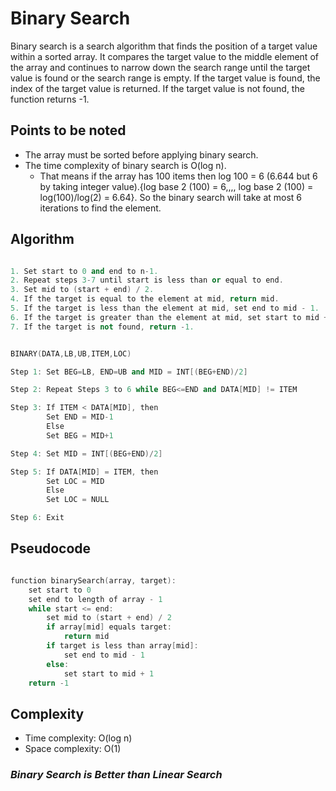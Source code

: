 # Binary Search

Binary search is a search algorithm that finds the position of a target value within a sorted array. It compares the target value to the middle element of the array and continues to narrow down the search range until the target value is found or the search range is empty. If the target value is found, the index of the target value is returned. If the target value is not found, the function returns -1.

## Points to be noted

- The array must be sorted before applying binary search.
- The time complexity of binary search is O(log n).
  - That means if the array has 100 items then log 100 = 6 (6.644 but 6 by taking integer value).{log base 2 (100) = 6,,,,  log base 2 (100) = log(100)/log(2) = 6.64}. So the binary search will take at most 6 iterations to find the element.

## Algorithm

```cpp

1. Set start to 0 and end to n-1.
2. Repeat steps 3-7 until start is less than or equal to end.
3. Set mid to (start + end) / 2.
4. If the target is equal to the element at mid, return mid.
5. If the target is less than the element at mid, set end to mid - 1.
6. If the target is greater than the element at mid, set start to mid + 1.
7. If the target is not found, return -1.

```

```cpp

BINARY(DATA,LB,UB,ITEM,LOC)

Step 1: Set BEG=LB, END=UB and MID = INT[(BEG+END)/2]

Step 2: Repeat Steps 3 to 6 while BEG<=END and DATA[MID] != ITEM

Step 3: If ITEM < DATA[MID], then
        Set END = MID-1
        Else
        Set BEG = MID+1

Step 4: Set MID = INT[(BEG+END)/2]

Step 5: If DATA[MID] = ITEM, then
        Set LOC = MID
        Else
        Set LOC = NULL

Step 6: Exit

```

## Pseudocode

```cpp

function binarySearch(array, target):
    set start to 0
    set end to length of array - 1
    while start <= end:
        set mid to (start + end) / 2
        if array[mid] equals target:
            return mid
        if target is less than array[mid]:
            set end to mid - 1
        else:
            set start to mid + 1
    return -1

```

## Complexity

- Time complexity: O(log n)
- Space complexity: O(1)

### ***Binary Search is Better than Linear Search***
